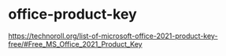 # office-product-key
https://technoroll.org/list-of-microsoft-office-2021-product-key-free/#Free_MS_Office_2021_Product_Key
